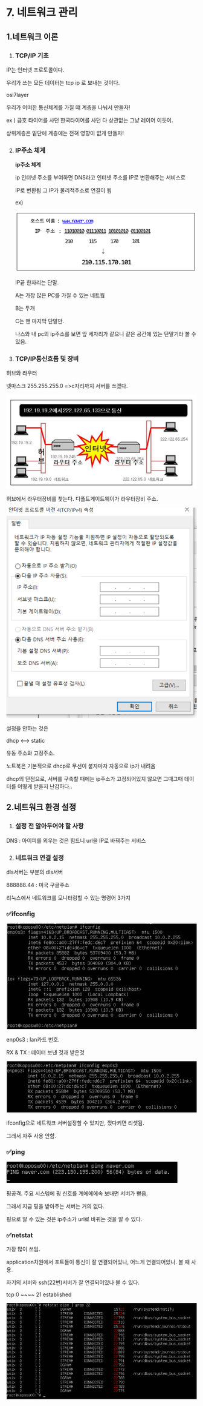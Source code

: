 # 7. 네트워크 관리

## 1.네트워크 이론

1) ### TCP/IP 기초

IP는 인터넷 프로토콜이다.

우리가 쓰는 모든 데이터는 tcp ip 로 보내는 것이다.



osi7layer

우리가 어떠한 통신체계를 가질 떄 계층을 나눠서 만들자!

ex ) 금호 타이어를 사던 한국타이어를 사던 다 상관없는 그냥 레이어 이듯이.

상위계층은 밑단에 계층에는 전혀 영향이 없게 만들자!







2) ### IP주소 체계

   **ip주소 체계**

   ip 인터넷 주소를 부여하면 DNS라고 인터넷 주소를 IP로 변환해주는 서비스로 

   IP로 변환됨 그 IP가 물리적주소로 연결이 됨

   ex)

   ![image-20220411092551793](../images/Untitled/image-20220411092551793.png)

   IP끝 한자리는 단말.

   A는 가장 많은 PC를 가질 수 있는 네트웤

   B는 두개

   C는 맨 마지막 단말만.

   나스와 내 pc의 ip주소를 보면 앞 세자리가 같으니 같은 공간에 있는 단말기라 볼 수 있음.

   

   

   

3) ### TCP/IP통신흐름 및 장비

허브와 라우터



넷마스크 255.255.255.0 =>c자리까지 서버를 쓰겠다.



![image-20220411093714986](../images/Untitled/image-20220411093714986.png)

허브에서 라우터장비를 찾는다. 디폴트게이트웨이가 라우터장비 주소.

![KakaoTalk_20220411_093449476](../images/Untitled/KakaoTalk_20220411_093449476.png)



설정을 안하는 것은

dhcp <--> static

유동 주소와 고정주소.

노트북은 기본적으로 dhcp로 무선이 붙자마자 자동으로 ip가 내려옴

dhcp의 단점으로, 서버를 구축할 때에는 ip주소가 고정되어있지 않으면 그때그때 데이터를 어떻게 받을지 난감하다..









## 2.네트워크 환경 설정

1) ### 설정 전 알아두어야 할 사항

DNS : 아이피를 외우는 것은 힘드니 url을 IP로 바꿔주는 서비스











2) ### 네트워크 연결 설정

dls서버는 부분의 dls서버

888888.44 : 미국 구글주소



리눅스에서 네트워크를 모니터링할 수 있는 명령어 3가지

### 	✅ifconfig

![image-20220411094929452](../images/Untitled/image-20220411094929452.png)

enp0s3 : lan카드 번호.

RX & TX : 데이터 보낸 것과 받은것

![image-20220411095049069](../images/Untitled/image-20220411095049069.png)

ifconfig으로 네트워크 서버설정할 수 있지만, 껐다키면 리셋됨.

그래서 자주 사용 안함.





### 	✅ping

![image-20220411095320254](../images/Untitled/image-20220411095320254.png)

핑공격. 주요 시스템에 핑 신호를 계에에에속 보내면 서버가 뻗음.

그래서 지금 핑을 받아주는 서버는 거의 없다.

핑으로 알 수 있는 것은 ip주소가 url로 바뀌는 것을 알 수 있다.







### 	✅netstat

가장 많이 쓰임.

application차원에서 포트들이 통신이 잘 연결되어있나, 어느게 연결되어있나. 볼 때 사용.

자기의 서버와 ssh(22번)서버가 잘 연결되어있나 볼 수 있다.

tcp 0 ~~~~ 21 established 

![image-20220411101054591](../images/Untitled/image-20220411101054591.png)





